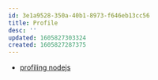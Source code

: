 ```yaml
---
id: 3e1a9528-350a-40b1-8973-f646eb13cc56
title: Profile
desc: ''
updated: 1605827303324
created: 1605827287375
---
```



- [profiling nodejs](https://hazelcast.com/blog/our-journey-to-a-high-performance-node-js-library/)